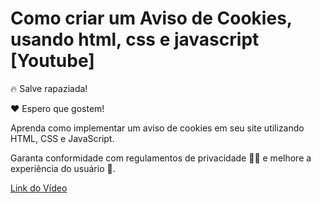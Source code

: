 # Como criar um Aviso de Cookies, usando html, css e javascript [Youtube]

🔥 Salve rapaziada!  

❤ Espero que gostem!  

Aprenda como implementar um aviso de  cookies em seu site utilizando HTML, CSS e  JavaScript.   

Garanta conformidade com regulamentos de privacidade  📜🔐 e melhore a experiência do usuário 🚀.

[Link do Vídeo](https://www.youtube.com/watch?v=Ot7e3xRQBhM)

